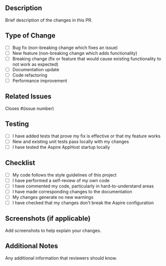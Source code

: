 ## Description
Brief description of the changes in this PR.

## Type of Change
- [ ] Bug fix (non-breaking change which fixes an issue)
- [ ] New feature (non-breaking change which adds functionality)
- [ ] Breaking change (fix or feature that would cause existing functionality to not work as expected)
- [ ] Documentation update
- [ ] Code refactoring
- [ ] Performance improvement

## Related Issues
Closes #(issue number)

## Testing
- [ ] I have added tests that prove my fix is effective or that my feature works
- [ ] New and existing unit tests pass locally with my changes
- [ ] I have tested the Aspire AppHost startup locally

## Checklist
- [ ] My code follows the style guidelines of this project
- [ ] I have performed a self-review of my own code
- [ ] I have commented my code, particularly in hard-to-understand areas
- [ ] I have made corresponding changes to the documentation
- [ ] My changes generate no new warnings
- [ ] I have checked that my changes don't break the Aspire configuration

## Screenshots (if applicable)
Add screenshots to help explain your changes.

## Additional Notes
Any additional information that reviewers should know.
